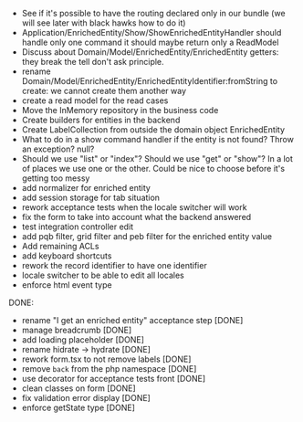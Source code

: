 - See if it's possible to have the routing declared only in our bundle (we will see later with black hawks how to do it)
- Application/EnrichedEntity/Show/ShowEnrichedEntityHandler should handle only one command it should maybe return only a ReadModel
- Discuss about Domain/Model/EnrichedEntity/EnrichedEntity getters: they break the tell don't ask principle.
- rename Domain/Model/EnrichedEntity/EnrichedEntityIdentifier:fromString to create: we cannot create them another way
- create a read model for the read cases
- Move the InMemory repository in the business code
- Create builders for entities in the backend
- Create LabelCollection from outside the domain object EnrichedEntity
- What to do in a show command handler if the entity is not found? Throw an exception? null?
- Should we use "list" or "index"? Should we use "get" or "show"? In a lot of places we use one or the other. Could be nice to choose before it's getting too messy
- add normalizer for enriched entity
- add session storage for tab situation
- rework acceptance tests when the locale switcher will work
- fix the form to take into account what the backend answered
- test integration controller edit
- add pqb filter, grid filter and peb filter for the enriched entity value
- Add remaining ACLs
- add keyboard shortcuts
- rework the record identifier to have one identifier
- locale switcher to be able to edit all locales
- enforce html event type

DONE:

- rename "I get an enriched entity" acceptance step [DONE]
- manage breadcrumb [DONE]
- add loading placeholder [DONE]
- rename hidrate -> hydrate [DONE]
- rework form.tsx to not remove labels [DONE]
- remove `back` from the php namespace [DONE]
- use decorator for acceptance tests front [DONE]
- clean classes on form [DONE]
- fix validation error display [DONE]
- enforce getState type [DONE]
